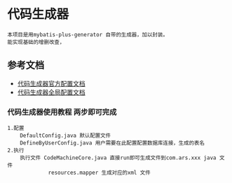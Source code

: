 # 代码生成器
    本项目是用mybatis-plus-generator 自带的生成器，加以封装。
    能实现基础的增删改查，
## 参考文档
* [代码生成器官方配置文档](https://mp.baomidou.com/guide/generator.html)
* [代码生成器全局配置文档](https://mp.baomidou.com/config/generator-config.html#fileoverride)


### 代码生成器使用教程 两步即可完成
    1.配置
        DefaultConfig.java 默认配置文件
        DefineByUserConfig.java 用户需要在此配置配置数据库连接，生成的表名
    2.执行
        执行文件 CodeMachineCore.java 直接run即可生成文件到com.ars.xxx java 文件
                 resources.mapper 生成对应的xml 文件
    

    
